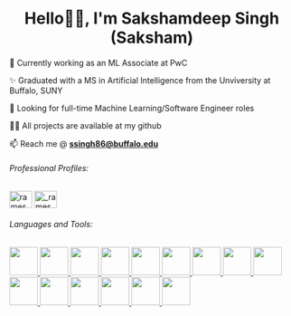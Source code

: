 
<h1 align="center">Hello👋🏽, I'm Sakshamdeep Singh (Saksham)</h1>

🔭 Currently working as an ML Associate at PwC

✨ Graduated with a MS in Artificial Intelligence from the Unviversity at Buffalo, SUNY

💞️ Looking for full-time Machine Learning/Software Engineer roles

👨‍💻 All projects are available at my github <!-- add portfolio link later -->

📫 Reach me @ **ssingh86@buffalo.edu**

<h6 align="left">Professional Profiles:</h6>
<p align="left">
<a href="https://www.linkedin.com/in/sakshamdeep-singh" target="blank"><img align="center" src="https://raw.githubusercontent.com/rahuldkjain/github-profile-readme-generator/master/src/images/icons/Social/linked-in-alt.svg" alt="rameshpav1321" height="30" width="40" /></a>
<a href="https://www.leetcode.com/saksham_sds" target="blank"><img align="center" src="https://raw.githubusercontent.com/rahuldkjain/github-profile-readme-generator/master/src/images/icons/Social/leet-code.svg" alt="_rameshpav1321" height="30" width="40" /></a>
</p>

<!---
<h3 align="left">Languages:</h3>
    <a href="https://www.python.org" target="_blank" rel="noreferrer"> 
            <img src="https://cdn.jsdelivr.net/gh/devicons/devicon/icons/python/python-original-wordmark.svg" width="50" height="50"/> </a>
    <a href="https://www.java.com/en/" target="_blank" rel="noreferrer"> 
            <img src="https://cdn.jsdelivr.net/gh/devicons/devicon/icons/java/java-original-wordmark.svg"  width="50" height="50"/> </a>
    <a href="https://developer.mozilla.org/en-US/docs/Web/JavaScript" target="_blank" rel="noreferrer"> 
            <img src="https://cdn.jsdelivr.net/gh/devicons/devicon/icons/javascript/javascript-plain.svg"  width="50" height="50"/> </a>
    <a href="https://developer.mozilla.org/en-US/docs/Web/HTML" target="_blank" rel="noreferrer"> 
            <img src="https://cdn.jsdelivr.net/gh/devicons/devicon/icons/html5/html5-plain-wordmark.svg" width="50" height="50"/> </a>
    <a href="https://developer.mozilla.org/en-US/docs/Web/CSS" target="_blank" rel="noreferrer"> 
                        <img src="https://cdn.jsdelivr.net/gh/devicons/devicon/icons/css3/css3-plain-wordmark.svg"   width="50" height="50"/> </a>

<h3 align="left">Frameworks:</h3>
    <a href="https://www.pytorch.org/" target="_blank" rel="noreferrer"> 
            <img src="https://cdn.jsdelivr.net/gh/devicons/devicon/icons/pytorch/pytorch-plain-wordmark.svg" width="50" height="50"/> </a>
    <a href="https://www.tensorflow.org/" target="_blank" rel="noreferrer"> 
            <img src="https://cdn.jsdelivr.net/gh/devicons/devicon/icons/tensorflow/tensorflow-original.svg"  width="50" height="50"/> </a>
    <a href="https://jupyter.org/" target="_blank" rel="noreferrer"> 
            <img src="https://cdn.jsdelivr.net/gh/devicons/devicon/icons/jupyter/jupyter-original-wordmark.svg"  width="50" height="50"/> </a>
    <a href="https://www.anaconda.com/download" target="_blank" rel="noreferrer"> 
            <img src="https://cdn.jsdelivr.net/gh/devicons/devicon/icons/anaconda/anaconda-original-wordmark.svg"  width="50" height="50"/> </a>

<h3 align="left">Databases:</h3>
    <a href="https://www.mongodb.com/" target="_blank" rel="noreferrer"> 
            <img src="https://cdn.jsdelivr.net/gh/devicons/devicon/icons/mongodb/mongodb-original-wordmark.svg"   width="50" height="50"/> </a>
--->

<h6 align="left">Languages and Tools:</h6>
<p align="left"> 
    <a href="https://www.python.org" target="_blank" rel="noreferrer"> 
            <img src="https://cdn.jsdelivr.net/gh/devicons/devicon/icons/python/python-original-wordmark.svg" width="50" height="50"/> </a>
    <a href="https://www.pytorch.org/" target="_blank" rel="noreferrer"> 
            <img src="https://cdn.jsdelivr.net/gh/devicons/devicon/icons/pytorch/pytorch-plain-wordmark.svg" width="50" height="50"/> </a>
    <a href="https://www.tensorflow.org/" target="_blank" rel="noreferrer"> 
            <img src="https://cdn.jsdelivr.net/gh/devicons/devicon/icons/tensorflow/tensorflow-original.svg"  width="50" height="50"/> </a>
    <a href="https://jupyter.org/" target="_blank" rel="noreferrer"> 
            <img src="https://cdn.jsdelivr.net/gh/devicons/devicon/icons/jupyter/jupyter-original-wordmark.svg"  width="50" height="50"/> </a>
    <a href="https://www.anaconda.com/download" target="_blank" rel="noreferrer"> 
            <img src="https://cdn.jsdelivr.net/gh/devicons/devicon/icons/anaconda/anaconda-original-wordmark.svg"  width="50" height="50"/> </a>
    <a href="https://docs.opencv.org/4.x/index.html" target="_blank" rel="noreferrer"> 
            <img src="https://cdn.jsdelivr.net/gh/devicons/devicon/icons/opencv/opencv-original-wordmark.svg"   width="50" height="50"/> </a>
    <a href="https://www.java.com/en/" target="_blank" rel="noreferrer"> 
            <img src="https://cdn.jsdelivr.net/gh/devicons/devicon/icons/java/java-original-wordmark.svg"  width="50" height="50"/> </a>
    <a href="https://spring.io/" target="_blank" rel="noreferrer"> 
            <img src="https://cdn.jsdelivr.net/gh/devicons/devicon/icons/spring/spring-original-wordmark.svg"  width="50" height="50"/> </a>
    <a href="https://www.postgresql.org/" target="_blank" rel="noreferrer"> 
            <img src="https://cdn.jsdelivr.net/gh/devicons/devicon/icons/postgresql/postgresql-plain-wordmark.svg"  width="50" height="50"/> </a>
    <a href="https://www.mongodb.com/" target="_blank" rel="noreferrer"> 
            <img src="https://cdn.jsdelivr.net/gh/devicons/devicon/icons/mongodb/mongodb-original-wordmark.svg"   width="50" height="50"/> </a>
    <a href="https://developer.mozilla.org/en-US/docs/Web/JavaScript" target="_blank" rel="noreferrer"> 
            <img src="https://cdn.jsdelivr.net/gh/devicons/devicon/icons/javascript/javascript-plain.svg"  width="50" height="50"/> </a>
    <a href="https://ubuntu.com/" target="_blank" rel="noreferrer"> 
            <img src="https://cdn.jsdelivr.net/gh/devicons/devicon/icons/ubuntu/ubuntu-plain-wordmark.svg"  width="50" height="50"/> </a>
    <a href="https://developer.mozilla.org/en-US/docs/Web/HTML" target="_blank" rel="noreferrer"> 
            <img src="https://cdn.jsdelivr.net/gh/devicons/devicon/icons/html5/html5-plain-wordmark.svg" width="50" height="50"/> </a>
    <a href="https://developer.mozilla.org/en-US/docs/Web/CSS" target="_blank" rel="noreferrer"> 
            <img src="https://cdn.jsdelivr.net/gh/devicons/devicon/icons/css3/css3-plain-wordmark.svg"   width="50" height="50"/> </a>
    <a href="https://bitbucket.org/product" target="_blank" rel="noreferrer"> 
            <img src="https://cdn.jsdelivr.net/gh/devicons/devicon/icons/bitbucket/bitbucket-original-wordmark.svg"    width="50" height="50"/> </a>
 </p>


<!---
sakshamsds/sakshamsds is a ✨ special ✨ repository because its `README.md` (this file) appears on your GitHub profile.
You can click the Preview link to take a look at your changes.
https://devicon.dev/
--->

